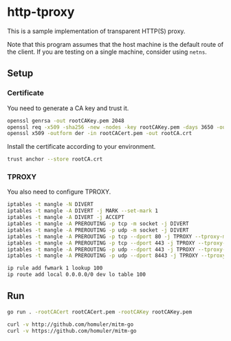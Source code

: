 # http-tproxy

This is a sample implementation of transparent HTTP(S) proxy.

Note that this program assumes that the host machine is the default route of the client.
If you are testing on a single machine, consider using `netns`.

## Setup
### Certificate
You need to generate a CA key and trust it.

```sh
openssl genrsa -out rootCAKey.pem 2048
openssl req -x509 -sha256 -new -nodes -key rootCAKey.pem -days 3650 -out rootCACert.pem -subj "/CN=mitm-go"
openssl x509 -outform der -in rootCACert.pem -out rootCA.crt
```

Install the certificate according to your environment.

```sh
trust anchor --store rootCA.crt
```

### TPROXY
You also need to configure TPROXY.

```sh
iptables -t mangle -N DIVERT
iptables -t mangle -A DIVERT -j MARK --set-mark 1
iptables -t mangle -A DIVERT -j ACCEPT
iptables -t mangle -A PREROUTING -p tcp -m socket -j DIVERT
iptables -t mangle -A PREROUTING -p udp -m socket -j DIVERT
iptables -t mangle -A PREROUTING -p tcp --dport 80 -j TPROXY --tproxy-mark 0x1/0x1 --on-ip 127.0.0.1 --on-port 8080
iptables -t mangle -A PREROUTING -p tcp --dport 443 -j TPROXY --tproxy-mark 0x1/0x1 --on-ip 127.0.0.1 --on-port 8443
iptables -t mangle -A PREROUTING -p udp --dport 443 -j TPROXY --tproxy-mark 0x1/0x1 --on-ip 127.0.0.1 --on-port 443
iptables -t mangle -A PREROUTING -p udp --dport 8443 -j TPROXY --tproxy-mark 0x1/0x1 --on-ip 127.0.0.1 --on-port 8443

ip rule add fwmark 1 lookup 100
ip route add local 0.0.0.0/0 dev lo table 100
```

## Run
```sh
go run . -rootCACert rootCACert.pem -rootCAKey rootCAKey.pem
```

```sh
curl -v http://github.com/homuler/mitm-go
curl -v https://github.com/homuler/mitm-go
```
